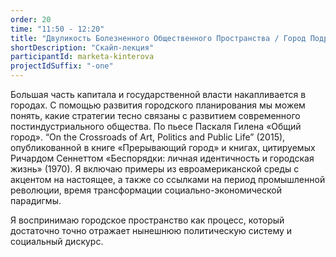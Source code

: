 ```yaml
---
order: 20
time: "11:50 - 12:20"
title: "Двуликость Болезненного Общественного Пространства / Город Подростков"
shortDescription: "Скайп-лекция"
participantId: marketa-kinterova
projectIdSuffix: "-one"
---
```


Большая часть капитала и государственной власти накапливается в городах. С помощью развития городского планирования мы можем понять, какие стратегии тесно связаны с развитием современного постиндустриального общества. По пьесе Паскаля Гилена «Общий город». “On the Crossroads of Art, Politics and Public Life” (2015), опубликованной в книге «Прерывающий город» и книгах, цитируемых Ричардом Сеннеттом «Беспорядки: личная идентичность и городская жизнь» (1970). Я включаю примеры из евроамериканской среды с акцентом на настоящее, а также со ссылками на период промышленной революции, время трансформации социально-экономической парадигмы.

Я воспринимаю городское пространство как процесс, который достаточно точно отражает нынешнюю политическую систему и социальный дискурс.
